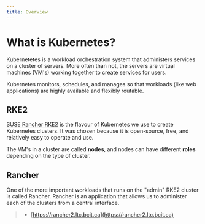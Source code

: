 ```yaml
---
title: Overview
---
```


# What is Kubernetes?

Kubernetetes is a workload orchestration system that administers services on a cluster of servers. More often than not, the servers are virtual machines (VM's) working together to create services for users.

Kubernetes monitors, schedules, and manages so that workloads (like web applications) are highly available and flexibly routable.

## RKE2

[SUSE Rancher RKE2](https://github.com/rancher/rke2/) is the flavour of Kubernetes we use to create Kubernetes clusters. It was chosen because it is open-source, free, and relatively easy to operate and use.

The VM's in a cluster are called **nodes**, and nodes can have different **roles** depending on the type of cluster.

## Rancher

One of the more important workloads that runs on the "admin" RKE2 cluster is called Rancher. Rancher is an application that allows us to administer each of the clusters from a central interface.

> * [https://rancher2.ltc.bcit.ca](https://rancher2.ltc.bcit.ca)
